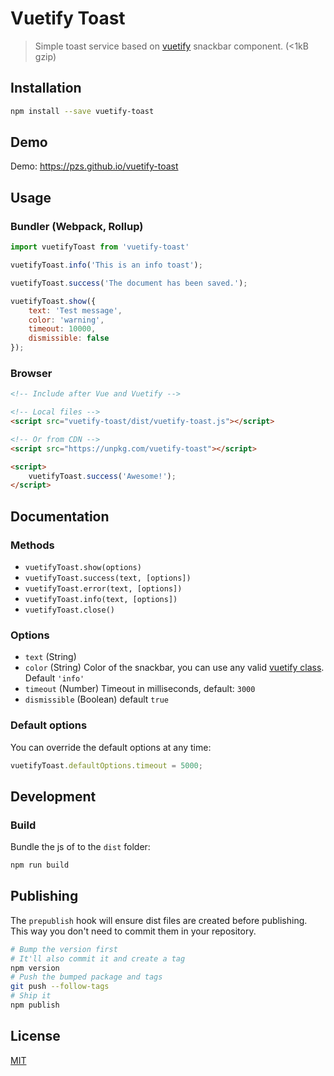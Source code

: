 # Vuetify Toast

> Simple toast service based on [vuetify](https://github.com/vuetifyjs/vuetify) snackbar component. (<1kB gzip)

## Installation

```bash
npm install --save vuetify-toast
```

## Demo

Demo: https://pzs.github.io/vuetify-toast


## Usage

### Bundler (Webpack, Rollup)

```js
import vuetifyToast from 'vuetify-toast'

vuetifyToast.info('This is an info toast');

vuetifyToast.success('The document has been saved.');

vuetifyToast.show({
    text: 'Test message',
    color: 'warning',
    timeout: 10000,
    dismissible: false
});
```

### Browser

```html
<!-- Include after Vue and Vuetify -->

<!-- Local files -->
<script src="vuetify-toast/dist/vuetify-toast.js"></script>

<!-- Or from CDN -->
<script src="https://unpkg.com/vuetify-toast"></script>

<script>
    vuetifyToast.success('Awesome!');
</script>
```


## Documentation

### Methods

- `vuetifyToast.show(options)`
- `vuetifyToast.success(text, [options])`
- `vuetifyToast.error(text, [options])`
- `vuetifyToast.info(text, [options])`
- `vuetifyToast.close()`


### Options

- `text` (String)
- `color` (String) Color of the snackbar, you can use any valid [vuetify class](https://vuetifyjs.com/style/colors). Default `'info'`
- `timeout` (Number) Timeout in milliseconds, default: `3000`
- `dismissible` (Boolean) default `true`


### Default options

You can override the default options at any time:

```js
vuetifyToast.defaultOptions.timeout = 5000;
```


## Development

### Build

Bundle the js of to the `dist` folder:

```bash
npm run build
```


## Publishing

The `prepublish` hook will ensure dist files are created before publishing. This
way you don't need to commit them in your repository.

```bash
# Bump the version first
# It'll also commit it and create a tag
npm version
# Push the bumped package and tags
git push --follow-tags
# Ship it
npm publish
```

## License

[MIT](http://opensource.org/licenses/MIT)
